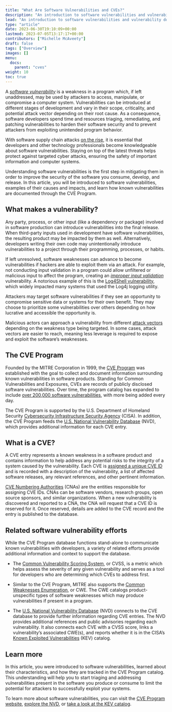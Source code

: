 ```yaml
---
title: "What Are Software Vulnerabilities and CVEs?"
description: "An introduction to software vulnerabilities and vulnerability documentation through the CVE Program"
lead: "An introduction to software vulnerabilities and vulnerability documentation through the CVE Program"
type: "article"
date: 2023-06-30T19:10:09+00:00
lastmod: 2023-07-05T13:17:17+00:00
contributors: ["Michelle McAveety"]
draft: false
tags: ["Overview"]
images: []
menu:
  docs:
    parent: "cves"
weight: 10
toc: true
---
```


A [_software vulnerability_](/software-security/glossary/#software-vulnerability) is a weakness in a program which, if left unaddressed, may be used by attackers to access, manipulate, or compromise a computer system. Vulnerabilities can be introduced at different stages of development and vary in their scope, criticality, and potential attack vector depending on their root cause. As a consequence, software developers spend time and resources triaging, remediating, and patching vulnerabilities to harden their software security and to prevent attackers from exploiting unintended program behavior.

With software supply chain attacks [on the rise](https://www.gartner.com/en/articles/7-top-trends-in-cybersecurity-for-2022#:~:text=supply%20chains%2C%20a-,three%2Dfold%20increase,-from%202021.), it is essential that developers and other technology professionals become knowledgeable about software vulnerabilities. Staying on top of the latest threats helps protect against targeted cyber attacks, ensuring the safety of important information and computer systems.

Understanding software vulnerabilities is the first step in mitigating them in order to improve the security of the software you consume, develop, and release. In this article, you will be introduced to software vulnerabilities, examples of their causes and impacts, and learn how known vulnerabilities are documented through the CVE Program.


## What makes a vulnerability?

Any party, process, or other input (like a dependency or package) involved in software production can introduce vulnerabilities into the final release. When third-party inputs used in development have software vulnerabilities, the resulting product may be impacted by them as well. Alternatively, developers writing their own code may unintentionally introduce vulnerabilities to a project through their programming, processes, or habits.

If left unresolved, software weaknesses can advance to become vulnerabilities if hackers are able to exploit them via an attack. For example, not conducting input validation in a program could allow unfiltered or malicious input to affect the program, creating an [_improper input validation_](https://cwe.mitre.org/data/definitions/20.html) vulnerability. A notorious example of this is the [Log4Shell vulnerability](https://www.cisa.gov/news-events/cybersecurity-advisories/aa21-356a), which widely impacted many systems that used the Log4j logging utility. 

Attackers may target software vulnerabilities if they see an opportunity to compromise sensitive data or systems for their own benefit. They may choose to prioritize some vulnerabilities over others depending on how lucrative and accessible the opportunity is.

Malicious actors can approach a vulnerability from different [attack vectors](https://www.cloudflare.com/learning/security/glossary/attack-vector/) depending on the weakness type being targeted. In some cases, attack vectors are easier to reach, meaning less leverage is required to expose and exploit the software’s weaknesses.


## The CVE Program

Founded by the MITRE Corporation in 1999, the [CVE Program](https://www.cve.org/About/Overview) was established with the goal to collect and document information surrounding known vulnerabilities in software products. Standing for Common Vulnerabilities and Exposures, CVEs are records of publicly disclosed software vulnerabilities. Over time, the program catalog has expanded to include [over 200,000 software vulnerabilities](https://www.cve.org/About/Metrics), with more being added every day.

The CVE Program is supported by the U.S. Department of Homeland Security [Cybersecurity Infrastructure Security Agency](https://www.cisa.gov/) (CISA). In addition, the CVE Program feeds the [U.S. National Vulnerability Database](https://nvd.nist.gov/vuln) (NVD), which provides additional information for each CVE entry.


## What is a CVE?

A CVE entry represents a known weakness in a software product and contains information to help address any potential risks to the integrity of a system caused by the vulnerability. Each CVE is [assigned a unique CVE ID](https://www.cve.org/About/Process) and is recorded with a description of the vulnerability, a list of affected software releases, any relevant references, and other pertinent information.

[CVE Numbering Authorities](https://www.cve.org/ProgramOrganization/CNAs) (CNAs) are the entities responsible for assigning CVE IDs. CNAs can be software vendors, research groups, open source sponsors, and similar organizations. When a new vulnerability is discovered and reported to a CNA, the CNA will request that a CVE ID is reserved for it. Once reserved, details are added to the CVE record and the entry is published to the database.


## Related software vulnerability efforts

While the CVE Program database functions stand-alone to communicate known vulnerabilities with developers, a variety of related efforts provide additional information and context to support the database. 

- The [Common Vulnerability Scoring System](https://www.first.org/cvss/), or CVSS, is a metric which helps assess the severity of any given vulnerability and serves as a tool for developers who are determining which CVEs to address first.

- Similar to the CVE Program, MITRE also supports the [Common Weaknesses Enumeration](https://cwe.mitre.org/index.html), or CWE. The CWE catalogs product-unspecific types of software weaknesses which may produce vulnerabilities if present in a program.

- The [U.S. National Vulnerability Database](https://nvd.nist.gov/vuln/search) (NVD) connects to the CVE database to provide further information regarding CVE entries. The NVD provides additional references and public advisories regarding each vulnerability. It also connects each CVE with a CVSS score, links a vulnerability’s associated CWE(s), and reports whether it is in the CISA’s [Known Exploited Vulnerabilities](https://www.cisa.gov/known-exploited-vulnerabilities-catalog) (KEV) catalog.


## Learn more

In this article, you were introduced to software vulnerabilities, learned about their characteristics, and how they are tracked in the CVE Program catalog. This understanding will help you to start triaging and addressing vulnerabilities present in the software you produce or consume to limit the potential for attackers to successfully exploit your systems. 

To learn more about software vulnerabilities, you can visit the [CVE Program website](https://www.cve.org/About/Overview), [explore the NVD](https://nvd.nist.gov/vuln/search), or [take a look at the KEV catalog](https://www.cisa.gov/known-exploited-vulnerabilities-catalog).

<!-- You can also check out our other articles on [why you should care about vulnerabilities](), [infamous vulnerabilities](), and [a guide to addressing vulnerabilities in your software](). -->
